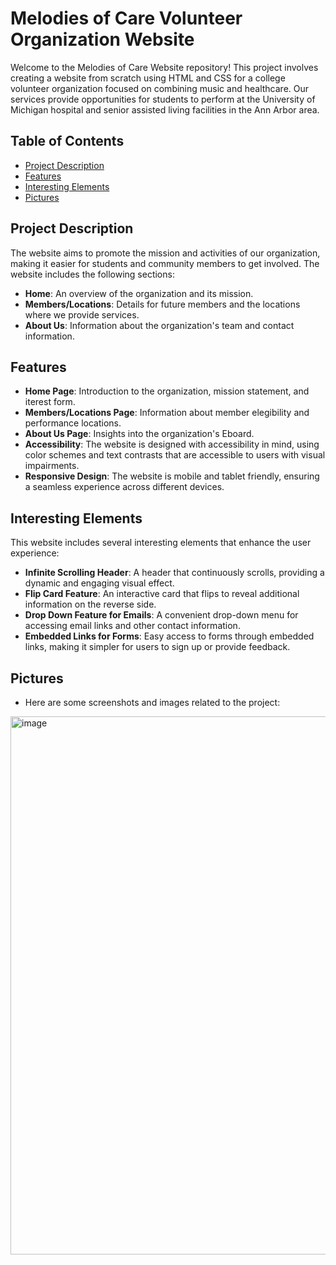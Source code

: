 # Melodies of Care Volunteer Organization Website

Welcome to the Melodies of Care Website repository! This project involves creating a website from scratch using HTML and CSS for a college volunteer organization focused on combining music and healthcare. Our services provide opportunities for students to perform at the University of Michigan hospital and senior assisted living facilities in the Ann Arbor area.

## Table of Contents

- [Project Description](#project-description)
- [Features](#features)
- [Interesting Elements](#interesting-elements)
- [Pictures](#pictures)

## Project Description

The website aims to promote the mission and activities of our organization, making it easier for students and community members to get involved. The website includes the following sections:
- **Home**: An overview of the organization and its mission.
- **Members/Locations**: Details for future members and the locations where we provide services.
- **About Us**: Information about the organization's team and contact information.

## Features

- **Home Page**: Introduction to the organization, mission statement, and iterest form.
- **Members/Locations Page**: Information about member elegibility and performance locations.
- **About Us Page**: Insights into the organization's Eboard.
- **Accessibility**: The website is designed with accessibility in mind, using color schemes and text contrasts that are accessible to users with visual impairments.
- **Responsive Design**: The website is mobile and tablet friendly, ensuring a seamless experience across different devices.

## Interesting Elements

This website includes several interesting elements that enhance the user experience:

- **Infinite Scrolling Header**: A header that continuously scrolls, providing a dynamic and engaging visual effect.
- **Flip Card Feature**: An interactive card that flips to reveal additional information on the reverse side.
- **Drop Down Feature for Emails**: A convenient drop-down menu for accessing email links and other contact information.
- **Embedded Links for Forms**: Easy access to forms through embedded links, making it simpler for users to sign up or provide feedback.


## Pictures
- Here are some screenshots and images related to the project:

<img width="861" alt="image" src="https://github.com/user-attachments/assets/c2ab5841-c80a-4764-a6c5-01937cb1689a">





